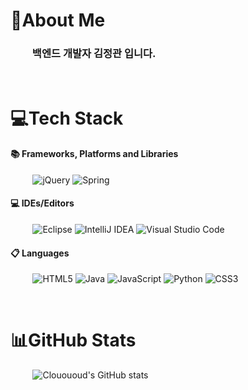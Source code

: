 # 💫About Me
### &nbsp; &nbsp; &nbsp; &nbsp; &nbsp;백엔드 개발자 김정관 입니다. 

<br>

# 💻Tech Stack
#### 📚 Frameworks, Platforms and Libraries
&nbsp; &nbsp; &nbsp; &nbsp; &nbsp;![jQuery](https://img.shields.io/badge/jquery-%230769AD.svg?style=for-the-badge&logo=jquery&logoColor=white) ![Spring](https://img.shields.io/badge/spring-%236DB33F.svg?style=for-the-badge&logo=spring&logoColor=white)
#### 💻 IDEs/Editors
&nbsp; &nbsp; &nbsp; &nbsp; &nbsp;![Eclipse](https://img.shields.io/badge/Eclipse-FE7A16.svg?style=for-the-badge&logo=Eclipse&logoColor=white) ![IntelliJ IDEA](https://img.shields.io/badge/IntelliJIDEA-000000.svg?style=for-the-badge&logo=intellij-idea&logoColor=white) ![Visual Studio Code](https://img.shields.io/badge/Visual%20Studio%20Code-0078d7.svg?style=for-the-badge&logo=visual-studio-code&logoColor=white) 
#### 📋 Languages
&nbsp; &nbsp; &nbsp; &nbsp; &nbsp;![HTML5](https://img.shields.io/badge/html5-%23E34F26.svg?style=for-the-badge&logo=html5&logoColor=white) ![Java](https://img.shields.io/badge/java-%23ED8B00.svg?style=for-the-badge&logo=java&logoColor=white) ![JavaScript](https://img.shields.io/badge/javascript-%23323330.svg?style=for-the-badge&logo=javascript&logoColor=%23F7DF1E) ![Python](https://img.shields.io/badge/python-3670A0?style=for-the-badge&logo=python&logoColor=ffdd54) ![CSS3](https://img.shields.io/badge/css3-%231572B6.svg?style=for-the-badge&logo=css3&logoColor=white)

<br>

# 📊GitHub Stats
&nbsp; &nbsp; &nbsp; &nbsp; &nbsp;![Clouououd's GitHub stats](https://github-readme-stats.vercel.app/api?username=clouououd&theme=prussian&show_icons=true)
